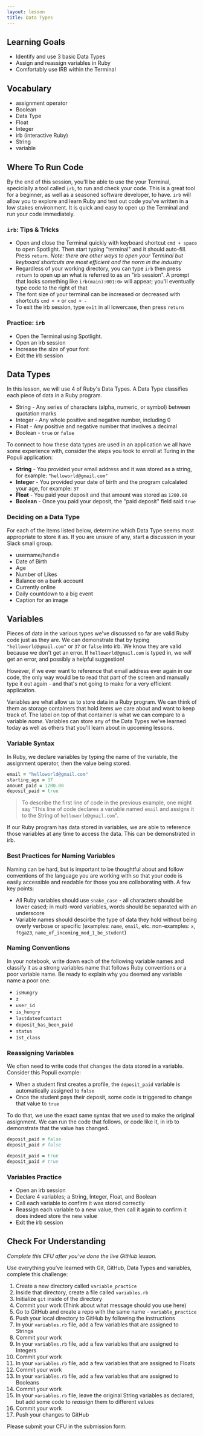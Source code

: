 ```yaml
---
layout: lesson
title: Data Types
---
```


## Learning Goals

- Identify and use 3 basic Data Types
- Assign and reassign variables in Ruby
- Comfortably use IRB within the Terminal

## Vocabulary

- <span class="vocab">assignment operator</span>
- <span class="vocab">Boolean</span>
- <span class="vocab">Data Type</span>
- <span class="vocab">Float</span>
- <span class="vocab">Integer</span>
- <span class="vocab">irb</span> (interactive Ruby)
- <span class="vocab">String</span>
- <span class="vocab">variable</span>

## Where To Run Code

By the end of this session, you'll be able to use the your Terminal, specicially a tool called <span class="vocab"><code>irb</code></span>, to run and check your code. This is a great tool for a beginner, as well as a seasoned software developer, to have. `irb` will allow you to explore and learn Ruby and test out code you've written in a low stakes environment. It is quick and easy to open up the Terminal and run your code immediately.

### `irb`: Tips & Tricks

- Open and close the Terminal quickly with keyboard shortcut `cmd + space` to open Spotlight. Then start typing "terminal" and it should auto-fill. Press `return`. _Note: there are other ways to open your Terminal but keyboard shortcuts are most efficient and the norm in the industry_
- Regardless of your working directory, you can type `irb` then press `return` to open up an what is referred to as an "irb session". A prompt that looks something like `irb(main):001:0>` will appear; you'll eventually type code to the right of that
- The font size of your terminal can be increased or decreased with shortcuts `cmd + +` or `cmd + -`
- To exit the irb session, type `exit` in all lowercase, then press `return`

<div class="s-card">
  <h3>Practice: <code>irb</code></h3> 
  <ul>
    <li>Open the Terminal using Spotlight.</li>
    <li>Open an irb session</li>
    <li>Increase the size of your font</li>
    <li>Exit the irb session</li>
  </ul>
</div>

## Data Types

In this lesson, we will use 4 of Ruby's Data Types. A <span class="vocab">Data Type</span> classifies each piece of data in a Ruby program.
- <span class="vocab">String</span> - Any series of characters (alpha, numeric, or symbol) between quotation marks
- <span class="vocab">Integer</span> - Any whole positive and negative number, including 0
- <span class="vocab">Float</span> - Any positive and negative number that involves a decimal
- <span class="vocab">Boolean</span> - `true` or `false`

To connect to how these data types are used in an application we all have some experience with, consider the steps you took to enroll at Turing in the Populi application:
- **String** - You provided your email address and it was stored as a string, for example: `"helloworld@gmail.com"`
- **Integer** - You provided your date of birth and the program calcalated your age, for example: `37`
- **Float** - You paid your deposit and that amount was stored as `1200.00`
- **Boolean** - Once you paid your deposit, the "paid deposit" field said `true`

<div class="s-card">
  <h3>Deciding on a Data Type</h3>
  <p>For each of the items listed below, determine which Data Type seems most appropriate to store it as. If you are unsure of any, start a discussion in your Slack small group.</p>
  <ul>
    <li>username/handle</li>
    <li>Date of Birth</li>
    <li>Age</li>
    <li>Number of Likes</li>
    <li>Balance on a bank account</li>
    <li>Currently online</li>
    <li>Daily countdown to a big event</li>
    <li>Caption for an image</li>
  </ul>
</div>

## Variables

Pieces of data in the various types we've discussed so far are valid Ruby code just as they are. We can demonstrate that by typing `"helloworld@gmail.com"` or `37` or `false` into irb. We know they are valid because we don't get an error. If `helloworld@gmail.com` is typed in, we _will_ get an error, and possibly a helpful suggestion! 

However, if we ever want to reference that email address ever again in our code, the only way would be to read that part of the screen and manually type it out again - and that's not going to make for a very efficient application.

<span class="vocab">Variables</span> are what allow us to store data in a Ruby program. We can think of them as storage containers that hold items we care about and want to keep track of. The label on top of that container is what we can compare to a variable _name_. Variables can store any of the Data Types we've learned today as well as others that you'll learn about in upcoming lessons.

### Variable Syntax

In Ruby, we declare variables by typing the name of the variable, the <span class="vocab">assignment operator</span>, then the value being stored.

```ruby
email = "helloworld@gmail.com"
starting_age = 37
amount_paid = 1200.00
deposit_paid = true
```

>To describe the first line of code in the previous example, one might say "This line of code declares a variable named `email` and assigns it to the String of `helloworld@gmail.com`".

If our Ruby program has data stored in variables, we are able to reference those variables at any time to access the data. This can be demonstrated in irb.

### Best Practices for Naming Variables

Naming can be hard, but is important to be thoughtful about and follow conventions of the language you are working with so that your code is easily accessible and readable for those you are collaborating with. A few key points:
- All Ruby variables should use `snake_case` - all characters should be lower cased; in multi-word variables, words should be separated with an underscore
- Variable names should descirbe the type of data they hold without being overly verbose or specific (examples: `name`, `email`, etc. non-examples: `x`, `ftga23`, `name_of_incoming_mod_1_be_student`)

<div class="s-card">
  <h3>Naming Conventions</h3>
  <p>In your notebook, write down each of the following variable names and classify it as a strong variables name that follows Ruby conventions <em>or</em> a poor variable name. Be ready to explain why you deemed any variable name a poor one.</p>
  <ul>
    <li><code>isHungry</code></li>
    <li><code>z</code></li>
    <li><code>user_id</code></li>
    <li><code>is_hungry</code></li>
    <li><code>lastdateofcontact</code></li>
    <li><code>deposit_has_been_paid</code></li>
    <li><code>status</code></li>
    <li><code>1st_class</code></li>
  </ul>
</div>

### Reassigning Variables

We often need to write code that changes the data stored in a variable. Consider this Populi example:
- When a student first creates a profile, the `deposit_paid` variable is automatically assigned to `false`
- Once the student pays their deposit, some code is triggered to change that value to `true`

To do that, we use the exact same syntax that we used to make the original assignment. We can run the code that follows, or code like it, in irb to demonstrate that the value has changed.

```ruby
deposit_paid = false
deposit_paid # false

deposit_paid = true
deposit_paid # true
```

<div class="s-card">
  <h3>Variables Practice</h3>
  <ul>
    <li>Open an irb session</li>
    <li>Declare 4 variables; a String, Integer, Float, and Boolean</li>
    <li>Call each variable to confirm it was stored correctly</li>
    <li>Reassign each variable to a new value, then call it again to confirm it does indeed store the new value</li>
    <li>Exit the irb session</li>
  </ul>
</div>

## Check For Understanding

_Complete this CFU after you've done the live GitHub lesson._

Use everything you’ve learned with Git, GitHub, Data Types and variables, complete this challenge:

1. Create a new directory called `variable_practice`
1. Inside that directory, create a file called `variables.rb`
1. Initialize `git` inside of the directory
1. Commit your work (Think about what message should you use here)
1. Go to GitHub and create a repo with the same name - `variable_practice`
1. Push your local directory to GitHub by following the instructions
1. In your `variables.rb` file, add a few variables that are assigned to Strings
1. Commit your work
1. In your `variables.rb` file, add a few variables that are assigned to Integers
1. Commit your work
1. In your `variables.rb` file, add a few variables that are assigned to Floats
1. Commit your work
1. In your `variables.rb` file, add a few variables that are assigned to Booleans
1. Commit your work
1. In your `variables.rb` file, leave the original String variables as declared, but add some code to _reassign_ them to different values
1. Commit your work
1. Push your changes to GitHub

Please submit your CFU in the submission form.

<br><br>